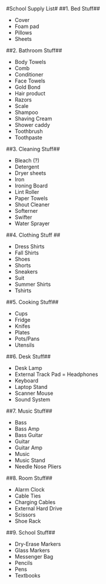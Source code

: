 #School Supply List#
##1. Bed Stuff##
- Cover
- Foam pad
- Pillows
- Sheets

##2. Bathroom Stuff##
- Body Towels
- Comb
- Conditioner
- Face Towels
- Gold Bond
- Hair product
- Razors
- Scale
- Shampoo
- Shaving Cream
- Shower caddy
- Toothbrush
- Toothpaste

##3. Cleaning Stuff##
- Bleach (?)
- Detergent
- Dryer sheets
- Iron
- Ironing Board
- Lint Roller
- Paper Towels
- Shout Cleaner
- Softerner
- Swifter
- Water Sprayer

##4. Clothing Stuff ##
- Dress Shirts
- Fall Shirts
- Shoes
- Shorts
- Sneakers
- Suit
- Summer Shirts
- Tshirts

##5. Cooking Stuff##
- Cups
- Fridge
- Knifes
- Plates
- Pots/Pans
- Utensils

##6. Desk Stuff##
- Desk Lamp
- External Track Pad
= Headphones
- Keyboard
- Laptop Stand
- Scanner Mouse
- Sound System

##7. Music Stuff##
- Bass 
- Bass Amp
- Bass Guitar
- Guitar
- Guitar Amp
- Music
- Music Stand
- Needle Nose Pliers 

##8. Room Stuff##
- Alarm Clock
- Cable Ties
- Charging Cables
- External Hard Drive
- Scissors
- Shoe Rack

##9. School Stuff##
- Dry-Erase Markers
- Glass Markers
- Messenger Bag
- Pencils
- Pens
- Textbooks